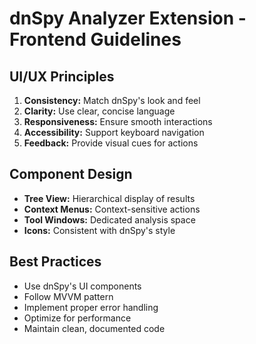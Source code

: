 # dnSpy Analyzer Extension - Frontend Guidelines

## UI/UX Principles

1. **Consistency:** Match dnSpy's look and feel
2. **Clarity:** Use clear, concise language
3. **Responsiveness:** Ensure smooth interactions
4. **Accessibility:** Support keyboard navigation
5. **Feedback:** Provide visual cues for actions

## Component Design

- **Tree View:** Hierarchical display of results
- **Context Menus:** Context-sensitive actions
- **Tool Windows:** Dedicated analysis space
- **Icons:** Consistent with dnSpy's style

## Best Practices

- Use dnSpy's UI components
- Follow MVVM pattern
- Implement proper error handling
- Optimize for performance
- Maintain clean, documented code
